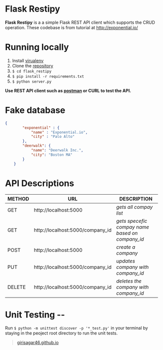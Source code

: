 # Flask Restipy
**Flask Restipy** is a a simple Flask REST API client which supports the CRUD operation. These codebase is from tutorial at http://exponential.io/


# Running locally
1. Install [virualenv](http://docs.python-guide.org/en/latest/dev/virtualenvs/)
2. Clone the [repository](git@github.com:girisagar46/flask_restipy.git)
3. `$ cd flask_restipy`
4. `$ pip install -r requirements.txt`
4. `$ python server.py`

**Use REST API client such as [postman](https://chrome.google.com/webstore/detail/postman/fhbjgbiflinjbdggehcddcbncdddomop?hl=en) or CURL to test the API.**

# Fake database
```json
{
        "exponential" : {
            "name" : "Exponential.io",
            "city" : "Palo Alto"
        },
        "deerwalk": {
            "name": "Deerwalk Inc.",
            "city": "Boston MA"
        }
    }
```

# API Descriptions
|METHOD|URL|DESCRIPTION|
|------|---|-----------|
|GET|http://localhost:5000| *gets all compay list*|
|GET|http://localhost:5000/company_id| *gets specefic compay name based on company_id*|
|POST|http://localhost:5000|*create a company*|
|PUT|http://localhost:5000/company_id| *updates company with company_id*|
|DELETE|http://localhost:5000/company_id| *deletes the company with company_id*|

# Unit Testing --
Run `$ python -m unittest discover -p '*_test.py'` in your terminal by staying in the peoject root directory to run the unit tests.

> [girisagar46.github.io](https://girisagar46.github.io)

